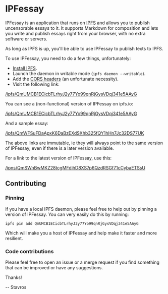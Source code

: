 IPFessay
========

IPFessay is an application that runs on [IPFS](https://ipfs.io/) and allows you
to publish uncensorable essays to it. It supports Markdown for composition and
lets you write and publish essays right from your browser, with no extra
software or servers.

As long as IPFS is up, you'll be able to use IPFessay to publish texts to IPFS.

To use IPFessay, you need to do a few things, unfortunately:

* [Install IPFS](https://ipfs.io/docs/install/).
* Launch the daemon in writable mode (`ipfs daemon --writable`).
* Add the [CORS headers](https://github.com/ipfs/js-ipfs-api#cors) (an
  unfortunate necessity).
* Visit the following link:

[/ipfs/QmUMCB1ECicbTLrhyJ2y77Yo99qnRjGysVDqj341e5AAyG](http://localhost:8080/ipfs/QmUMCB1ECicbTLrhyJ2y77Yo99qnRjGysVDqj341e5AAyG)

You can see a (non-functional) version of IPFessay on ipfs.io:

[/ipfs/QmUMCB1ECicbTLrhyJ2y77Yo99qnRjGysVDqj341e5AAyG](https://ipfs.io/ipfs/QmUMCB1ECicbTLrhyJ2y77Yo99qnRjGysVDqj341e5AAyG)

And a sample essay:

[/ipfs/QmWFSuFDaApxK6DaBzEXdSXhb325fQY1hHn7Jc32DS77UK](https://ipfs.io/ipfs/QmWFSuFDaApxK6DaBzEXdSXhb325fQY1hHn7Jc32DS77UK)

The above links are immutable, ie they will always point to the same version of
IPFessay, even if there is a later version available.

For a link to the latest version of IPFessay, use this:

[/ipns/QmSWnBwMKZ28tcgMFdihD8XS7p6QzdRSGf71cCybaETSsU](/ipns/QmSWnBwMKZ28tcgMFdihD8XS7p6QzdRSGf71cCybaETSsU)


Contributing
------------

### Pinning

If you have a local IPFS daemon, please feel free to help out by pinning
a version of IPFessay. You can very easily do this by running:

~~~
ipfs pin add QmUMCB1ECicbTLrhyJ2y77Yo99qnRjGysVDqj341e5AAyG
~~~

Which will make you a host of IPFessay and help make it faster and more
resilient.


### Code contributions

Please feel free to open an issue or a merge request if you find something that
can be improved or have any suggestions.

Thanks!

-- Stavros
